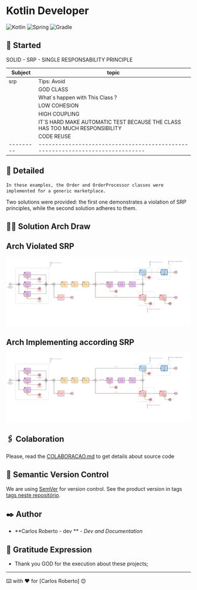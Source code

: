 # Kotlin Developer
![Kotlin](https://img.shields.io/badge/kotlin-%237F52FF.svg?style=for-the-badge&logo=kotlin&logoColor=white)
![Spring](https://img.shields.io/badge/springboot-%236DB33F.svg?style=for-the-badge&logo=spring&logoColor=white)
![Gradle](https://img.shields.io/badge/Gradle-02303A.svg?style=for-the-badge&logo=Gradle&logoColor=white)

## 🚀 Started

SOLID - SRP - SINGLE RESPONSABILITY  PRINCIPLE

| Subject | topic                                                                       |
|---------|-----------------------------------------------------------------------------|
| srp     | Tips: Avoid                                                                 |
|         | GOD CLASS                                                                   |
|         | What´s happen with This Class ?                                             |
|         | LOW COHESION                                                                |
|         | HIGH COUPLING                                                               |
|         | IT´S HARD MAKE AUTOMATIC TEST BECAUSE THE CLASS HAS TOO MUCH RESPONSIBILITY |
|         | CODE REUSE                                                                  |
|---------|-----------------------------------------------------------------------------|


## 🚨 Detailed
    In these examples, the Order and OrderProcessor classes were implemented for a generic marketplace. 
Two solutions were provided: the first one demonstrates a violation of SRP principles, while the second solution adheres to them.

## 👨‍🎨 Solution Arch Draw

## Arch Violated SRP
<p align="center">
  <img src= "https://github.com/CarlosRobertoMedeiros/posigti/blob/main/flow-principal/fluxo-principal.png" />
</p>

## Arch Implementing according SRP
<p align="center">
  <img src= "https://github.com/CarlosRobertoMedeiros/posigti/blob/main/flow-principal/fluxo-principal.png" />
</p>


## 🖇️ Colaboration

Please, read the [COLABORACAO.md](https://gist.github.com/usuario/linkParaInfoSobreContribuicoes) to get details about source code

## 📌 Semantic Version Control

We are using [SemVer](http://semver.org/) for version control. See the product version in tags [tags neste repositório](https://github.com/suas/tags/do/projeto). 

## ✒️ Author

* **Carlos Roberto - dev ** - *Dev and Documentation*

## 🎁 Gratitude Expression

* Thank you GOD for the execution about these projects;

---
⌨️ with ❤️ for [Carlos Roberto] 😊
